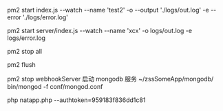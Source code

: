 pm2 start index.js --watch --name 'test2' -o --output './logs/out.log' -e --error './logs/error.log'

pm2 start server/index.js --watch --name 'xcx' -o logs/out.log -e logs/error.log

pm2 stop all

pm2 flush

pm2 stop webhookServer
启动 mongodb 服务
~/zssSomeApp/mongodb/
bin/mongod -f conf/mongod.conf

php natapp.php --authtoken=959183f836dd1c81